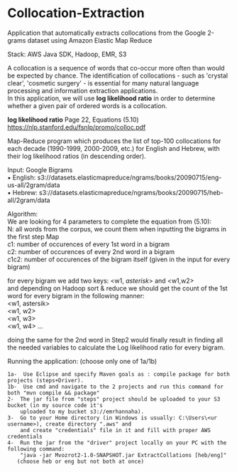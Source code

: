 # Collocation-Extraction
Application that automatically extracts collocations from the Google 2-grams dataset using Amazon Elastic Map Reduce  
   
Stack: AWS Java SDK, Hadoop, EMR, S3  
  
A collocation is a sequence of words that co-occur more often than would be expected by chance. The identification of collocations - such as 'crystal clear', 'cosmetic surgery' - is essential for many natural language processing and information extraction applications.  
In this application, we will use **log likelihood ratio** in order to determine whether a given pair of ordered words is a collocation.  
  
  
**log likelihood ratio** Page 22, Equations (5.10) https://nlp.stanford.edu/fsnlp/promo/colloc.pdf  
  
    
Map-Reduce program which produces the list of top-100 collocations for each decade (1990-1999, 2000-2009, etc.) for English and Hebrew, with their log likelihood ratios (in descending order).  
  
Input: Google Bigrams  
▪ English: s3://datasets.elasticmapreduce/ngrams/books/20090715/eng-us-all/2gram/data  
▪ Hebrew: s3://datasets.elasticmapreduce/ngrams/books/20090715/heb-all/2gram/data  
  
  
Algorithm:  
We are looking for 4 parameters to complete the equation from (5.10):  
N: all words from the corpus, we count them when inputting the bigrams in the first step Map  
c1: number of occurences of every 1st word in a bigram  
c2: number of occurences of every 2nd word in a bigram  
c1c2: number of occurences of the bigram itself (given in the input for every bigram)  
  
for every bigram we add two keys: <w1, *asterisk*> and <w1,w2>  
and depending on Hadoop sort & reduce we should get the count of the 1st word for every bigram in the following manner:  
<w1, astersik>  
<w1, w2>  
<w1, w3>  
<w1, w4> ... 

doing the same for the 2nd word in Step2 would finally result in finding all the needed variables to calculate the Log likelihood ratio for every bigram. 
  
Running the application: (choose only one of 1a/1b)

	1a-  Use Eclipse and specify Maven goals as : compile package for both projects (steps+Driver).  
	1b-  Use cmd and navigate to the 2 projects and run this command for both "mvn compile && package"  
	2-  The jar file from "steps" project should be uploaded to your S3 bucket (in my source code it's  
	    uploaded to my bucket s3://emrhannaha).  
	3-  Go to your Home directory (in Windows is usually: C:\Users\<ur username>), create directory ".aws" and  
	    and create "credentials" file in it and fill with proper AWS credentials   
	4-  Run the jar from the "driver" project locally on your PC with the following command:  
	    "java -jar Mvozrot2-1.0-SNAPSHOT.jar ExtractCollations [heb/eng]"     
       (choose heb or eng but not both at once)  
